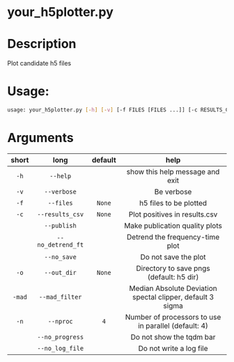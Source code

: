 
your_h5plotter.py
=================

# Description


Plot candidate h5 files
# Usage:


```bash
usage: your_h5plotter.py [-h] [-v] [-f FILES [FILES ...]] [-c RESULTS_CSV] [--publish] [--no_detrend_ft] [--no_save] [-o OUT_DIR] [-mad [MAD_FILTER]] [-n NPROC] [--no_progress] [--no_log_file]

```
# Arguments

|short|long|default|help|
| :---: | :---: | :---: | :---: |
|`-h`|`--help`||show this help message and exit|
|`-v`|`--verbose`||Be verbose|
|`-f`|`--files`|`None`|h5 files to be plotted|
|`-c`|`--results_csv`|`None`|Plot positives in results.csv|
||`--publish`||Make publication quality plots|
||`--no_detrend_ft`||Detrend the frequency-time plot|
||`--no_save`||Do not save the plot|
|`-o`|`--out_dir`|`None`|Directory to save pngs (default: h5 dir)|
|`-mad`|`--mad_filter`||Median Absolute Deviation spectal clipper, default 3 sigma|
|`-n`|`--nproc`|`4`|Number of processors to use in parallel (default: 4)|
||`--no_progress`||Do not show the tqdm bar|
||`--no_log_file`||Do not write a log file|
